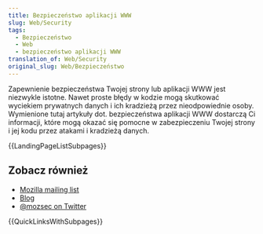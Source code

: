 ```yaml
---
title: Bezpieczeństwo aplikacji WWW
slug: Web/Security
tags:
  - Bezpieczeństwo
  - Web
  - bezpieczeństwo aplikacji WWW
translation_of: Web/Security
original_slug: Web/Bezpieczeństwo
---
```

Zapewnienie bezpieczeństwa Twojej strony lub aplikacji WWW jest niezwykle istotne. Nawet proste błędy w kodzie mogą skutkować wyciekiem prywatnych danych i ich kradzieżą przez nieodpowiednie osoby. Wymienione tutaj artykuły dot. bezpieczeństwa aplikacji WWW dostarczą Ci informacji, które mogą okazać się pomocne w zabezpieczeniu Twojej strony i jej kodu przez atakami i kradzieżą danych.

{{LandingPageListSubpages}}

## Zobacz również

- [Mozilla mailing list](https://lists.mozilla.org/listinfo/dev-security)
- [Blog](https://blog.mozilla.com/security/)
- [@mozsec on Twitter](https://twitter.com/mozsec)

{{QuickLinksWithSubpages}}
